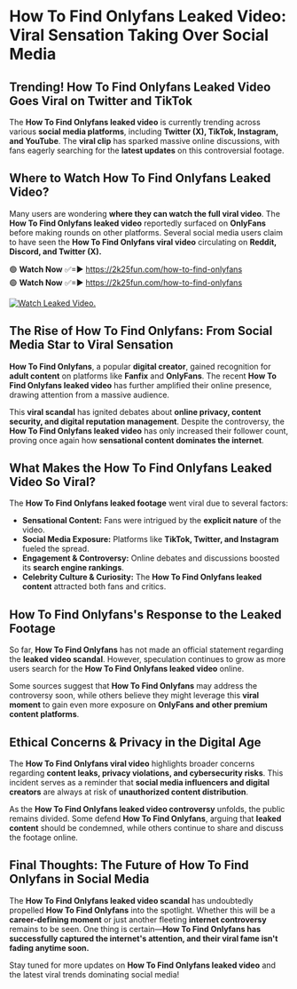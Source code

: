 # How To Find Onlyfans Leaked Video: Viral Sensation Taking Over Social Media

## **Trending! How To Find Onlyfans Leaked Video Goes Viral on Twitter and TikTok**
The **How To Find Onlyfans leaked video** is currently trending across various **social media platforms**, including **Twitter (X), TikTok, Instagram, and YouTube**. The **viral clip** has sparked massive online discussions, with fans eagerly searching for the **latest updates** on this controversial footage.

## **Where to Watch How To Find Onlyfans Leaked Video?**
Many users are wondering **where they can watch the full viral video**. The **How To Find Onlyfans leaked video** reportedly surfaced on **OnlyFans** before making rounds on other platforms. Several social media users claim to have seen the **How To Find Onlyfans viral video** circulating on **Reddit, Discord, and Twitter (X).**

🟢 **Watch Now** ✅=► https://2k25fun.com/how-to-find-onlyfans  
🟢 **Watch Now** ✅=► https://2k25fun.com/how-to-find-onlyfans  

[![Watch Leaked Video.](https://miro.medium.com/v2/resize:fit:828/format:webp/1*cilzJN44JGOrTw9NJCrNHA.gif "Watch Leaked Video")](https://2k25fun.com/how-to-find-onlyfans)

## **The Rise of How To Find Onlyfans: From Social Media Star to Viral Sensation**
**How To Find Onlyfans**, a popular **digital creator**, gained recognition for **adult content** on platforms like **Fanfix** and **OnlyFans**. The recent **How To Find Onlyfans leaked video** has further amplified their online presence, drawing attention from a massive audience.

This **viral scandal** has ignited debates about **online privacy, content security, and digital reputation management**. Despite the controversy, the **How To Find Onlyfans leaked video** has only increased their follower count, proving once again how **sensational content dominates the internet**.

## **What Makes the How To Find Onlyfans Leaked Video So Viral?**
The **How To Find Onlyfans leaked footage** went viral due to several factors:
- **Sensational Content:** Fans were intrigued by the **explicit nature** of the video.
- **Social Media Exposure:** Platforms like **TikTok, Twitter, and Instagram** fueled the spread.
- **Engagement & Controversy:** Online debates and discussions boosted its **search engine rankings**.
- **Celebrity Culture & Curiosity:** The **How To Find Onlyfans leaked content** attracted both fans and critics.

## **How To Find Onlyfans's Response to the Leaked Footage**
So far, **How To Find Onlyfans** has not made an official statement regarding the **leaked video scandal**. However, speculation continues to grow as more users search for the **How To Find Onlyfans leaked video** online.

Some sources suggest that **How To Find Onlyfans** may address the controversy soon, while others believe they might leverage this **viral moment** to gain even more exposure on **OnlyFans and other premium content platforms**.

## **Ethical Concerns & Privacy in the Digital Age**
The **How To Find Onlyfans viral video** highlights broader concerns regarding **content leaks, privacy violations, and cybersecurity risks**. This incident serves as a reminder that **social media influencers and digital creators** are always at risk of **unauthorized content distribution**.

As the **How To Find Onlyfans leaked video controversy** unfolds, the public remains divided. Some defend **How To Find Onlyfans**, arguing that **leaked content** should be condemned, while others continue to share and discuss the footage online.

## **Final Thoughts: The Future of How To Find Onlyfans in Social Media**
The **How To Find Onlyfans leaked video scandal** has undoubtedly propelled **How To Find Onlyfans** into the spotlight. Whether this will be a **career-defining moment** or just another fleeting **internet controversy** remains to be seen. One thing is certain—**How To Find Onlyfans has successfully captured the internet's attention, and their viral fame isn't fading anytime soon.**

Stay tuned for more updates on **How To Find Onlyfans leaked video** and the latest viral trends dominating social media!